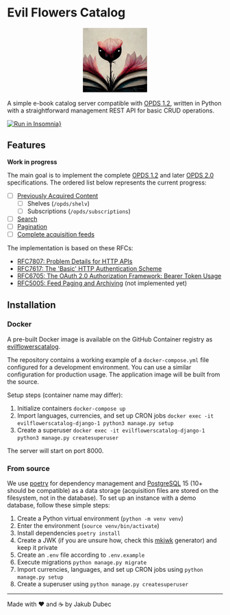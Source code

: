 # Evil Flowers Catalog

<p align="center">
    <img width="150" height="150" src="docs/logo.png">
</p>

A simple e-book catalog server compatible with [OPDS 1.2](https://specs.opds.io/opds-1.2), written in Python with
a straightforward management REST API for basic CRUD operations.

[![Run in Insomnia}](https://insomnia.rest/images/run.svg)](https://insomnia.rest/run/?label=Evil%20Flowers%20Catalog%20API&uri=https%3A%2F%2Fgithub.com%2FSibyx%2FEvilFlowersCatalog%2Fblob%2Fmaster%2Fdocs%2FInsomnia_EvilFlowers.json)

## Features

**Work in progress**

The main goal is to implement the complete [OPDS 1.2](https://specs.opds.io/opds-1.2) and later
[OPDS 2.0](https://drafts.opds.io/opds-2.0) specifications. The ordered list below represents the current progress:

- [ ] [Previously Acquired Content](https://specs.opds.io/opds-1.2#61-relations-for-previously-acquired-content)
    - [ ] Shelves (`/opds/shelv`)
    - [ ] Subscriptions (`/opds/subscriptions`)
- [ ] [Search](https://specs.opds.io/opds-1.2#3-search)
- [ ] [Pagination](https://datatracker.ietf.org/doc/html/rfc5005)
- [ ] [Complete acquisition feeds](https://specs.opds.io/opds-1.2#25-complete-acquisition-feeds)

The implementation is based on these RFCs:

- [RFC7807: Problem Details for HTTP APIs](https://datatracker.ietf.org/doc/html/rfc7807)
- [RFC7617: The 'Basic' HTTP Authentication Scheme](https://datatracker.ietf.org/doc/html/rfc7617)
- [RFC6705: The OAuth 2.0 Authorization Framework: Bearer Token Usage](https://datatracker.ietf.org/doc/html/rfc6750)
- [RFC5005: Feed Paging and Archiving](https://datatracker.ietf.org/doc/html/rfc5005) (not implemented yet)

## Installation

### Docker

A pre-built Docker image is available on the GitHub Container registry as
[evilflowerscatalog](https://github.com/EvilFlowersCatalog/EvilFlowersCatalog/pkgs/container/evilflowerscatalog).

The repository contains a working example of a `docker-compose.yml` file configured for a development environment.
You can use a similar configuration for production usage. The application image will be built from the source.

Setup steps (container name may differ):

1. Initialize containers `docker-compose up`
2. Import languages, currencies, and set up CRON jobs
   `docker exec -it evilflowerscatalog-django-1 python3 manage.py setup`
3. Create a superuser `docker exec -it evilflowerscatalog-django-1 python3 manage.py createsuperuser`

The server will start on port 8000.

### From source

We use [poetry](https://python-poetry.org/) for dependency management and [PostgreSQL](https://www.postgresql.org/) 15
(10+ should be compatible) as a data storage (acquisition files are stored on the filesystem, not in the database).
To set up an instance with a demo database, follow these simple steps:

1. Create a Python virtual environment (`python -m venv venv`)
2. Enter the environment (`source venv/bin/activate`)
3. Install dependencies `poetry install`
4. Create a JWK (if you are unsure how, check this [mkjwk](https://mkjwk.org/) generator) and keep it private
5. Create an `.env` file according to `.env.example`
6. Execute migrations `python manage.py migrate`
7. Import currencies, languages, and set up CRON jobs using `python manage.py setup`
8. Create a superuser using `python manage.py createsuperuser`

---
Made with ❤️ and ☕️ by Jakub Dubec

